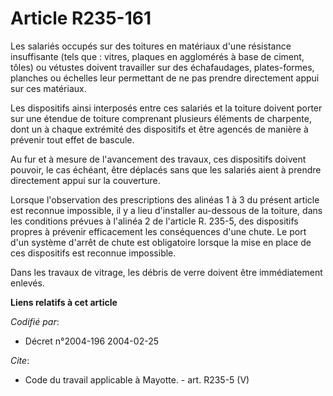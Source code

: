 # Article R235-161

Les salariés occupés sur des toitures en matériaux d'une résistance insuffisante (tels que : vitres, plaques en agglomérés à
base de ciment, tôles) ou vétustes doivent travailler sur des échafaudages, plates-formes, planches ou échelles leur
permettant de ne pas prendre directement appui sur ces matériaux. 

Les dispositifs ainsi interposés entre ces salariés et la toiture doivent porter sur une étendue de toiture comprenant
plusieurs éléments de charpente, dont un à chaque extrémité des dispositifs et être agencés de manière à prévenir tout effet
de bascule. 

Au fur et à mesure de l'avancement des travaux, ces dispositifs doivent pouvoir, le cas échéant, être déplacés sans que les
salariés aient à prendre directement appui sur la couverture. 

Lorsque l'observation des prescriptions des alinéas 1 à 3 du présent article est reconnue impossible, il y a lieu d'installer
au-dessous de la toiture, dans les conditions prévues à l'alinéa 2 de l'article R. 235-5, des dispositifs propres à prévenir
efficacement les conséquences d'une chute. Le port d'un système d'arrêt de chute est obligatoire lorsque la mise en place de
ces dispositifs est reconnue impossible. 

Dans les travaux de vitrage, les débris de verre doivent être immédiatement enlevés.

**Liens relatifs à cet article**

_Codifié par_:

  - Décret n°2004-196 2004-02-25

_Cite_:

  - Code du travail applicable à Mayotte. - art. R235-5 (V)
